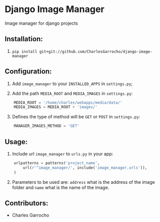 Django Image Manager
====================
Image manager for django projects

Installation:
-----------------------------
1. ``pip install git+git://github.com/CharlesGarrocho/django-image-manager``

Configuration:
-----------------------------
1. Add ``image_manager`` to your ``INSTALLED_APPS`` in ``settings.py``;

2. Add the path ``MEDIA_ROOT`` and ``MEDIA_IMAGES`` in ``settings.py``:
```py           
    MEDIA_ROOT = '/home/charles/webapps/media/data/'
    MEDIA_IMAGES = MEDIA_ROOT + 'images/'
```

3. Defines the type of method will be ``GET`` or ``POST`` in ``settings.py``:
```py           
    MANAGER_IMAGES_METHOD = 'GET'
```

Usage:
-----------------------------

1. Include url ``image_manager`` to ``urls.py`` in your app:
```py           
    urlpatterns = patterns('project_name',
        url(r'^image_manager/', include('image_manager.urls')),
    )
```

2. Parameters to be used are: 
``address`` what is the address of the image folder and ``name`` what is the name of the image. 

Contributors:
-----------------------------
* Charles Garrocho
